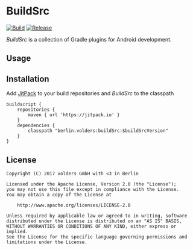 BuildSrc
========
[![Build][1]][2]
[![Release][3]][4]

*BuildSrc* is a collection of Gradle plugins for Android development.


Usage
-----


Installation
------------

Add [JitPack][4] to your build repositories and *BuildSrc* to the classpath

    buildscript {
        repositories {
            maven { url 'https://jitpack.io' }
        }
        dependencies {
            classpath "berlin.volders:buildSrc:$buildSrcVersion"
        }
    }


License
-------

    Copyright (C) 2017 volders GmbH with <3 in Berlin

    Licensed under the Apache License, Version 2.0 (the "License");
    you may not use this file except in compliance with the License.
    You may obtain a copy of the License at

        http://www.apache.org/licenses/LICENSE-2.0

    Unless required by applicable law or agreed to in writing, software
    distributed under the License is distributed on an "AS IS" BASIS,
    WITHOUT WARRANTIES OR CONDITIONS OF ANY KIND, either express or implied.
    See the License for the specific language governing permissions and
    limitations under the License.


  [1]: https://travis-ci.org/volders/BuildSrc.svg?branch=master
  [2]: https://travis-ci.org/volders/BuildSrc
  [3]: https://jitpack.io/v/berlin.volders/buildSrc.svg
  [4]: https://jitpack.io/#berlin.volders/buildSrc
